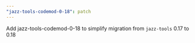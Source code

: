 ```yaml
---
"jazz-tools-codemod-0-18": patch
---
```


Add jazz-tools-codemod-0-18 to simplify migration from `jazz-tools` 0.17 to 0.18
